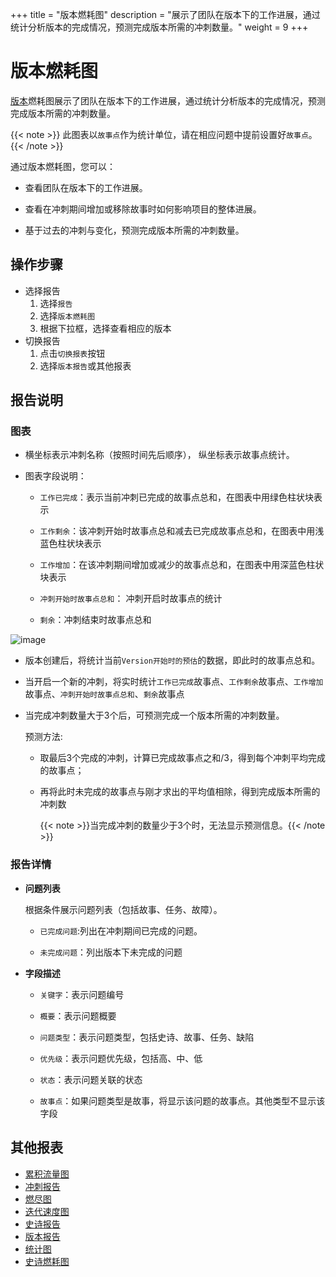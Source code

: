+++
title = "版本燃耗图"
description = "展示了团队在版本下的工作进展，通过统计分析版本的完成情况，预测完成版本所需的冲刺数量。"
weight = 9
+++

# 版本燃耗图

[版本](../../../cooperation/work-lists/)燃耗图展示了团队在版本下的工作进展，通过统计分析版本的完成情况，预测完成版本所需的冲刺数量。

 {{< note >}} 此图表以`故事点`作为统计单位，请在相应问题中提前设置好`故事点`。{{< /note >}}

通过版本燃耗图，您可以：
     
- 查看团队在版本下的工作进展。

- 查看在冲刺期间增加或移除故事时如何影响项目的整体进展。

- 基于过去的冲刺与变化，预测完成版本所需的冲刺数量。

## 操作步骤

* 选择报告
    1. 选择`报告`
    2. 选择`版本燃耗图`
    3. 根据下拉框，选择查看相应的版本
* 切换报告
    1. 点击`切换报表`按钮
    2. 选择`版本报告`或其他报表 

## 报告说明

### 图表
      
- 横坐标表示冲刺名称（按照时间先后顺序）， 纵坐标表示故事点统计。

- 图表字段说明：

    - `工作已完成`：表示当前冲刺已完成的故事点总和，在图表中用绿色柱状块表示

    - `工作剩余`：该冲刺开始时故事点总和减去已完成故事点总和，在图表中用浅蓝色柱状块表示
    
    - `工作增加`：在该冲刺期间增加或减少的故事点总和，在图表中用深蓝色柱状块表示

    - `冲刺开始时故事点总和`： 冲刺开启时故事点的统计

    - `剩余`：冲刺结束时故事点总和

![image](/docs/user-guide/report/image/versionburndown.png)

- 版本创建后，将统计当前`Version开始时的预估`的数据，即此时的故事点总和。

- 当开启一个新的冲刺，将实时统计`工作已完成`故事点、`工作剩余`故事点、`工作增加`故事点、`冲刺开始时故事点总和`、`剩余`故事点

- 当完成冲刺数量大于3个后，可预测完成一个版本所需的冲刺数量。

    预测方法:
          
    - 取最后3个完成的冲刺，计算已完成故事点之和/3，得到每个冲刺平均完成的故事点；
          
    - 再将此时未完成的故事点与刚才求出的平均值相除，得到完成版本所需的冲刺数

      {{< note >}}当完成冲刺的数量少于3个时，无法显示预测信息。{{< /note >}}


### 报告详情
   
- **问题列表**
    
    根据条件展示问题列表（包括故事、任务、故障）。
    
    - `已完成问题`:列出在冲刺期间已完成的问题。

    - `未完成问题`：列出版本下未完成的问题

- **字段描述**

    - `关键字`：表示问题编号

    - `概要`：表示问题概要

    - `问题类型`：表示问题类型，包括史诗、故事、任务、缺陷
   
    - `优先级`：表示问题优先级，包括高、中、低

    - `状态`：表示问题关联的状态

    - `故事点`：如果问题类型是故事，将显示该问题的故事点。其他类型不显示该字段

## 其他报表

- [累积流量图](../cumulative-flow)
- [冲刺报告](../sprint)
- [燃尽图](../burn-down)
- [迭代速度图](../iterative-chart)
- [史诗报告](../epic-report)
- [版本报告](../version-report)
- [统计图](../statistical)
- [史诗燃耗图](../epicburndown)